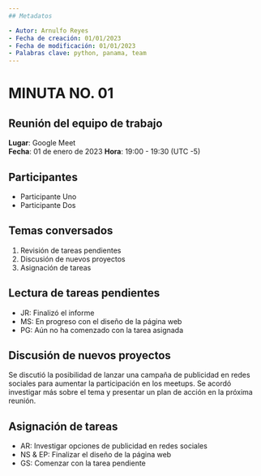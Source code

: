```yaml
---
## Metadatos

- Autor: Arnulfo Reyes
- Fecha de creación: 01/01/2023
- Fecha de modificación: 01/01/2023
- Palabras clave: python, panama, team
---
```


# MINUTA NO. 01

## Reunión del equipo de trabajo

**Lugar**: Google Meet  
**Fecha**: 01 de enero de 2023
**Hora**: 19:00 - 19:30 (UTC -5)

## **Participantes**

- Participante Uno
- Participante Dos

<!--   - [Arnulfo Reyes](https://www.linkedin.com/in/arnulfo-rh) -->
<!--  - [Dina Cianca](https://www.linkedin.com/in/dina-cianca-9a3113210) -->
<!-- - [Graciela Sánchez](<>) -->
<!-- - [Noel Sánchez](https://www.linkedin.com/in/noel-s%C3%A1nchez-2945071ab)-->
<!-- - [Emmanuel Paternina](https://www.linkedin.com/in/emmanuel-paternina-446a2734)-->

## Temas conversados

1. Revisión de tareas pendientes
2. Discusión de nuevos proyectos
3. Asignación de tareas

## Lectura de tareas pendientes

- JR: Finalizó el informe
- MS: En progreso con el diseño de la página web
- PG: Aún no ha comenzado con la tarea asignada

## Discusión de nuevos proyectos

Se discutió la posibilidad de lanzar una campaña de publicidad en redes sociales para aumentar la participación en los meetups. Se acordó investigar más sobre el tema y presentar un plan de acción en la próxima reunión.

## Asignación de tareas

- AR: Investigar opciones de publicidad en redes sociales
- NS & EP: Finalizar el diseño de la página web
- GS: Comenzar con la tarea pendiente
